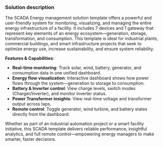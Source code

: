 ### Solution description

The SCADA Energy management solution template offers a powerful and user-friendly system for monitoring, visualizing, and managing the entire energy infrastructure of a facility. 
It includes 7 devices and 1 gateway that represent key elements of an energy ecosystem—generation, storage, transformation, and consumption.
This template is ideal for industrial plants, commercial buildings, and smart infrastructure projects that seek to optimize energy use, increase sustainability, and ensure system reliability.

**Features & Capabilities**:

* **Real-time monitoring**: Track solar, wind, battery, generator, and consumption data in one unified dashboard.
* **Energy flow visualization**: Interactive dashboard shows how power flows through the system—generation to storage to consumption.
* **Battery & Inverter control**: View charge levels, switch modes (Charger/Inverter), and monitor inverter status.
* **Power Transformer insights**: View real-time voltage and transformer output across taps.
* **Remote control**: Toggle generator, wind turbine, and battery states directly from the dashboard.

Whether as part of an industrial automation project or a smart facility initiative, this SCADA template delivers reliable performance, insightful analytics, and full remote control—empowering energy managers to make smarter, faster decisions.
